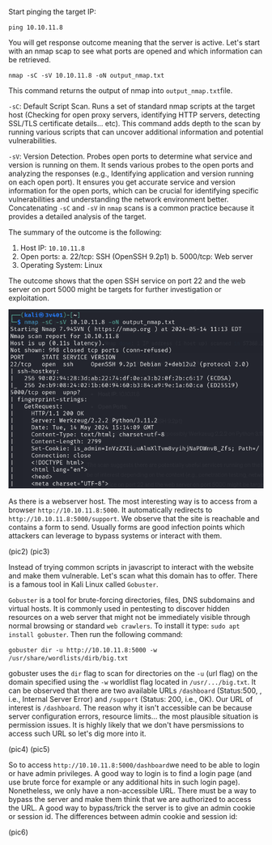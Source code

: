 Start pinging the target IP:

```
ping 10.10.11.8
```

You will get response outcome meaning that the server is active. Let's start with an nmap scap to see what ports are opened and which information can be retrieved.

```
nmap -sC -sV 10.10.11.8 -oN output_nmap.txt
```

This command returns the output of nmap into `output_nmap.txt`file.

`-sC`: Default Script Scan. Runs a set of standard nmap scripts at the target host (Checking for open proxy servers, identifying HTTP servers, detecting SSL/TLS certificate details... etc). This command adds depth to the scan by running various scripts that can uncover additional information and potential vulnerabilities.

`-sV`: Version Detection. Probes open ports to determine what service and version is running on them. It sends various probes to the open ports and analyzing the responses (e.g., Identifying application and version running on each open port). It ensures you get accurate service and version information for the open ports, which can be crucial for identifying specific vulnerabilities and understanding the network environment better.
Concatenating `-sC` and `-sV` in `nmap` scans is a common practice because it provides a detailed analysis of the target.

The summary of the outcome is the following:

1. Host IP: `10.10.11.8`
2. Open ports:
   a. 22/tcp: SSH (OpenSSH 9.2p1)
   b. 5000/tcp: Web server
3. Operating System: Linux

The outcome shows that the open SSH service on port 22 and the web server on port 5000 might be targets for further investigation or exploitation.

![Alt text](nmap_headless.png)

As there is a webserver host. The most interesting way is to access from a browser `http://10.10.11.8:5000`. It automatically redirects to `http://10.10.11.8:5000/support`. We observe that the site is reachable and contains a form to send. Usually forms are good infection points which attackers can leverage to bypass systems or interact with them.

(pic2)
(pic3)

Instead of trying common scripts in javascript to interact with the website and make them vulnerable. Let's scan what this domain has to offer. There is a famous tool in Kali Linux called `Gobuster`.

`Gobuster` is a tool for brute-forcing directories, files, DNS subdomains and virtual hosts. It is commonly used in pentesting to discover hidden resources on a web server that might not be immediately visible through normal browsing or standard `web crawlers`. To install it type: `sudo apt install gobuster`. Then run the following command:
```
gobuster dir -u http://10.10.11.8:5000 -w /usr/share/wordlists/dirb/big.txt
```
gobuster uses the `dir` flag to scan for directories on the `-u` (url flag) on the domain specified using the `-w` worldlist flag located in `/usr/.../big.txt`. It can be observed that there are two available URLs `/dashboard` (Status:500, , i.e., Internal Server Error) and `/support` (Status: 200, i.e., OK). Our URL of interest is `/dashboard`. The reason why it isn't accessible can be because server configuration errors, resource limits... the most plausible situation is permission issues. It is highly likely that we don't have persmissions to access such URL so let's dig more into it.

(pic4)
(pic5)

So to access `http://10.10.11.8:5000/dashboard`we need to be able to login or have admin privileges. A good way to login is to find a login page (and use brute force for example or any additional hits in such login page). Nonetheless, we only have a non-accessible URL. There must be a way to bypass the server and make them think that we are authorized to access the URL. A good way to bypass/trick the server is to give an admin cookie or session id. The differences between admin cookie and session id:

(pic6)

